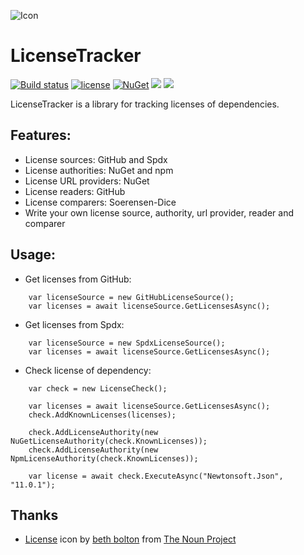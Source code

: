 ![Icon](https://i.imgur.com/ds930kG.png?1)
# LicenseTracker
[![Build status](https://ci.appveyor.com/api/projects/status/u8uftiej6f58axnc?svg=true)](https://ci.appveyor.com/project/lvermeulen/licensetracker)
 [![license](https://img.shields.io/github/license/lvermeulen/LicenseTracker.svg?maxAge=2592000)](https://github.com/lvermeulen/LicenseTracker/blob/master/LICENSE) [![NuGet](https://img.shields.io/nuget/v/LicenseTracker.svg?maxAge=86400)](https://www.nuget.org/packages/Licenses.Core/) ![](https://img.shields.io/badge/.net-4.5-yellowgreen.svg) ![](https://img.shields.io/badge/netstandard-1.4-yellowgreen.svg)

LicenseTracker is a library for tracking licenses of dependencies.

## Features:
* License sources: GitHub and Spdx
* License authorities: NuGet and npm
* License URL providers: NuGet
* License readers: GitHub
* License comparers: Soerensen-Dice
* Write your own license source, authority, url provider, reader and comparer

## Usage:

* Get licenses from GitHub:
~~~~
	var licenseSource = new GitHubLicenseSource();
	var licenses = await licenseSource.GetLicensesAsync();
~~~~

* Get licenses from Spdx:
~~~~
	var licenseSource = new SpdxLicenseSource();
	var licenses = await licenseSource.GetLicensesAsync();
~~~~

* Check license of dependency:
~~~~
	var check = new LicenseCheck();

	var licenses = await licenseSource.GetLicensesAsync();
	check.AddKnownLicenses(licenses);

	check.AddLicenseAuthority(new NuGetLicenseAuthority(check.KnownLicenses));
	check.AddLicenseAuthority(new NpmLicenseAuthority(check.KnownLicenses));

	var license = await check.ExecuteAsync("Newtonsoft.Json", "11.0.1");
~~~~

## Thanks
* [License](https://thenounproject.com/term/license/1546827/) icon by [beth bolton](https://thenounproject.com/bethbolton/) from [The Noun Project](https://thenounproject.com)
